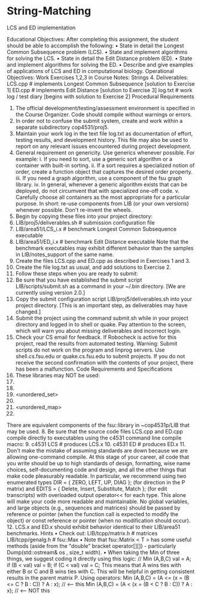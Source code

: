 # String-Matching
 LCS and ED implementation
 
Educational Objectives: After completing this assignment, the student should be able to accomplish the following:
•	State in detail the Longest Common Subsequence problem (LCS).
•	State and implement algorithms for solving the LCS.
•	State in detail the Edit Distance problem (ED).
•	State and implement algorithms for solving the ED.
•	Describe and give examples of applications of LCS and ED in computational biology.
Operational Objectives: Work Exercises 1,2,3 in Course Notes: Strings 4.
Deliverables:
LCS.cpp  # implements Longest Common Subsequence [solution to Exercise 1]
ED.cpp   # implements Edit Distance              [solution to Exercise 3]
log.txt  # work log / test diary     [begins with solution to Exercise 2]
Procedural Requirements
1.	The official development/testing/assessment environment is specified in the Course Organizer. Code should compile without warnings or errors.
2.	In order not to confuse the submit system, create and work within a separate subdirectory cop4531/proj5.
3.	Maintain your work log in the text file log.txt as documentation of effort, testing results, and development history. This file may also be used to report on any relevant issues encountered during project development.
4.	General requirement on genericity. Use generics whenever possible. For example:
i.	If you need to sort, use a generic sort algorithm or a container with built-in sorting.
ii.	If a sort requires a specialized notion of order, create a function object that captures the desired order property.
iii.	If you need a graph algorithm, use a component of the fsu graph library.
iv.	In general, whenever a generic algorithm exists that can be deployed, do not circumvent that with specialized one-off code.
v.	Carefully choose all containers as the most appropriate for a particular purpose.
In short: re-use components from LIB (or your own versions) whenever possible. Don't re-invent the wheels.
5.	Begin by copying these files into your project directory:
6.	LIB/proj5/deliverables.sh        # submission configuration file
7.	LIB/area51/LCS_i.x               # benchmark Longest Common Subsequence executable
8.	LIB/area51/ED_i.x                # benchmark Edit Distance executable
Note that the benchmark executables may exhibit different behavior than the samples in LIB/notes_support of the same name.
9.	Create the files LCS.cpp and ED.cpp as described in Exercises 1 and 3.
10.	Create the file log.txt as usual, and add solutions to Exercise 2.
11.	Follow these steps when you are ready to submit:
1.	Be sure that you have established the submit script LIB/scripts/submit.sh as a command in your ~/.bin directory. [We are currently using version 2.0.]
2.	Copy the submit configuration script LIB/proj5/deliverables.sh into your project directory. [This is an important step, as deliverables may have changed.]
3.	Submit the project using the command submit.sh while in your project directory and logged in to shell or quake. Pay attention to the screen, which will warn you about missing deliverables and incorrect login.
4.	Check your CS email for feedback. If Robocheck is active for this project, read the results from automated testing.
Warning: Submit scripts do not work on the program and linprog servers. Use shell.cs.fsu.edu or quake.cs.fsu.edu to submit projects. If you do not receive the second confirmation with the contents of your project, there has been a malfunction.
Code Requirements and Specifications
1.	These libraries may NOT be used:
2.	<string>
3.	<set>
4.	<unordered_set>
5.	<map>
6.	<unordered_map>
7.	<algorithm>
There are equivalent components of the fsu::library in ~cop4531p/LIB that may be used.
8.	Be sure that the source code files LCS.cpp and ED.cpp compile directly to executables using the c4531 command line compile macro:
9.	c4531 LCS  # produces LCS.x
10.	c4531 ED   # produces ED.x
11.	Don't make the mistake of assuming standards are down because we are allowing one-command compile. At this stage of your career, all code that you write should be up to high standards of design, formatting, wise name choices, self-documenting code and design, and all the other things that make code pleasurably readable.
In particular, we recommend using two enumerated types DIR = { ZERO, LEFT, UP, DIAG }; (for direction in the P matrix) and EDITS = { Delete, Insert, Substitute, Match }; (for edit transcripts) with overloaded output operator<< for each type. This alone will make your code more readable and maintainable.
No global variables, and large objects (e.g., sequences and matrices) should be passed by reference or pointer (when the function call is expected to modify the object) or const reference or pointer (when no modification should occur).
12.	LCS.x and ED.x should exhibit behavior identical to their LIB/area51 benchmarks.
Hints
•	Check out:
 LIB/tcpp/matrix.h # matrices
 LIB/tcpp/genalg.h # fsu::Max
•	Note that fsu::Matrix < T > has some useful methods (aside from the "double" bracket operator[][]) - particularly Dump(std::ostream& os , size_t width).
•	When taking the Min of three things, we suggest coding it directly using this logic:
 // Min (A,B,C)
 val = A;
 if (B < val) val = B;
 if (C < val) val = C;
This means that A wins ties with either B or C and B wins ties with C. This will be helpful in getting consistent results in the parent matrix P. Using operators:
Min (A,B,C) = (A <= (x = (B <= C ? B : C)) ? A : x); // <-- this
Min (A,B,C) = (A < (x = (B < C ? B : C)) ? A : x);   // <-- NOT this

